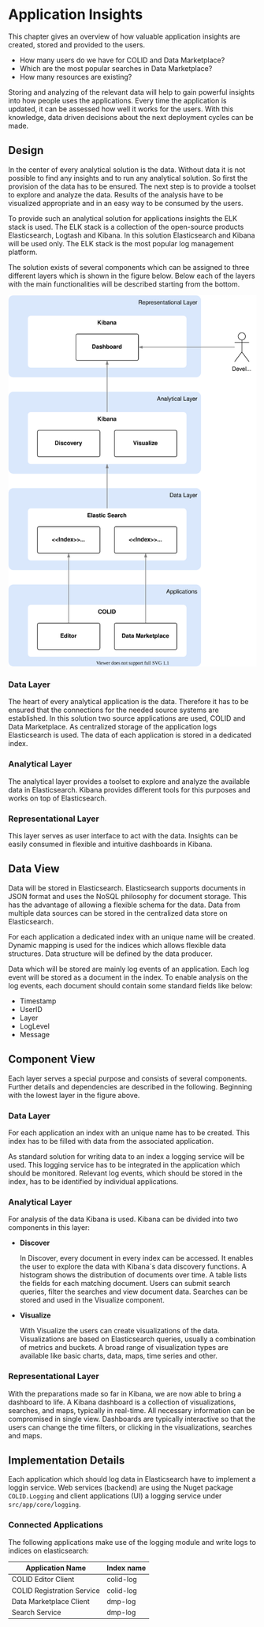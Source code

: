 # Application Insights

This chapter gives an overview of how valuable application insights are created, stored and provided to the users.
- How many users do we have for COLID and Data Marketplace?
- Which are the most popular searches in Data Marketplace?
- How many resources are existing?

Storing and analyzing of the relevant data will help to gain powerful insights into how people uses the applications. Every time the application is updated, it can be assessed how well it works for the users. With this knowledge, data driven decisions about the next deployment cycles can be made.

## Design

In the center of every analytical solution is the data. Without data it is not possible to find any insights and to run any analytical solution. So first the provision of the data has to be ensured. The next step is to provide a toolset to explore and analyze the data. Results of the analysis have to be visualized appropriate and in an easy way to be consumed by the users. 

To provide such an analytical solution for applications insights the ELK stack is used. The ELK stack is a collection of the open-source products Elasticsearch, Logtash and Kibana. In this solution Elasticsearch and Kibana will be used only. The ELK stack is the most popular log management platform. 

The solution exists of several components which can be assigned to three different layers which is shown in the figure below. Below each of the layers with the main functionalities will be described starting from the bottom.

![Architecture of Application Insights Solution](assets/application_insights/workflow.svg)

### Data Layer

The heart of every analytical application is the data. Therefore it has to be ensured that the connections for the needed source systems are established. In this solution two source applications are used, COLID and Data Marketplace. As centralized storage of the application logs Elasticsearch is used. The data of each application is stored in a dedicated index. 

### Analytical Layer

The analytical layer provides a toolset to explore and analyze the available data in Elasticsearch. Kibana provides different tools for this purposes and works on top of Elasticsearch.

### Representational Layer

This layer serves as user interface to act with the data. Insights can be easily consumed in flexible and intuitive dashboards in Kibana.

## Data View

Data will be stored in Elasticsearch. Elasticsearch supports documents in JSON format and uses the NoSQL philosophy for document storage. This has the advantage of allowing a flexible schema for the data. Data from multiple data sources can be stored in the centralized data store on Elasticsearch.

For each application a dedicated index with an unique name will be created. Dynamic mapping is used for the indices which allows flexible data structures. Data structure will be defined by the data producer. 

Data which will be stored are mainly log events of an application. Each log event will be stored as a document in the index. To enable analysis on the log events, each document should contain some standard fields like below:

- Timestamp
- UserID
- Layer
- LogLevel
- Message

## Component View
Each layer serves a special purpose and consists of several components. Further details and dependencies are described in the following. Beginning with the lowest layer in the figure above.

### Data Layer

For each application an index with an unique name has to be created. This index has to be filled with data from the associated application. 

As standard solution for writing data to an index a logging service will be used. This logging service has to be integrated in the application which should be monitored.  Relevant log events, which should be stored in the index, has to be identified by individual applications. 

### Analytical Layer

For analysis of the data Kibana is used. Kibana can be divided into two components in this layer:

- **Discover**

  In Discover, every document in every index can be accessed. It enables the user to explore the data with Kibana´s data discovery functions. A histogram shows the distribution of documents over time. A table lists the fields for each matching document. Users can submit search queries, filter the searches and view document data. Searches can be stored and used in the Visualize component.

- **Visualize**

  With Visualize the users can create visualizations of the data. Visualizations are based on Elasticsearch queries, usually a combination of metrics and buckets. A broad range of visualization types are available like basic charts, data, maps, time series and other. 

### Representational Layer

With the preparations made so far in Kibana, we are now able to bring a dashboard to life. A Kibana dashboard is a collection of visualizations, searches, and maps, typically in real-time. All necessary information can be compromised in single view. Dashboards are typically interactive so that the users can change the time filters, or clicking in the visualizations, searches and maps.

## Implementation Details
Each application which should log data in Elasticsearch have to implement a loggin service. Web services (backend) are using the Nuget package `COLID.Logging` and client applications (UI) a logging service under `src/app/core/logging`.

### Connected Applications
The following applications make use of the logging module and write logs to indices on elasticsearch:

| **Application Name**          | **Index name** |
| --------------------          | -------------- |
| COLID Editor Client           | colid-log      |
| COLID Registration Service    | colid-log      |
| Data Marketplace Client       | dmp-log        |
| Search Service                | dmp-log        |


<!--#### COLID Editor Client

#### COLID Registration Service

#### Data Marketplace Client

#### Search Service
-->

